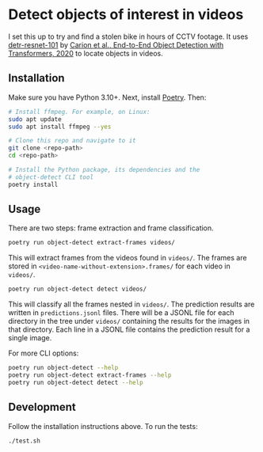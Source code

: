 # Detect objects of interest in videos

I set this up to try and find a stolen bike in hours of CCTV footage. It
uses [detr-resnet-101](https://huggingface.co/facebook/detr-resnet-101)
by
[Carion et al., End-to-End Object Detection with Transformers, 2020](https://arxiv.org/abs/2005.12872)
to locate objects in videos.

## Installation

Make sure you have Python 3.10+. Next, install
[Poetry](https://python-poetry.org/). Then:

```bash
# Install ffmpeg. For example, on Linux:
sudo apt update
sudo apt install ffmpeg --yes

# Clone this repo and navigate to it
git clone <repo-path>
cd <repo-path>

# Install the Python package, its dependencies and the
# object-detect CLI tool
poetry install
```

## Usage

There are two steps: frame extraction and frame classification.

```bash
poetry run object-detect extract-frames videos/
```

This will extract frames from the videos found in `videos/`.
The frames are stored in `<video-name-without-extension>.frames/` for each
video in `videos/`.

```bash
poetry run object-detect detect videos/
```

This will classify all the frames nested in `videos/`. The prediction
results are written in `predictions.jsonl` files.
There will be a JSONL file for each directory in the tree under `videos/`
containing the results for the images in that directory. Each line
in a JSONL file contains the prediction result for a single image.

For more CLI options:

```bash
poetry run object-detect --help
poetry run object-detect extract-frames --help
poetry run object-detect detect --help
```

## Development

Follow the installation instructions above. To run the tests:

```bash
./test.sh
```

